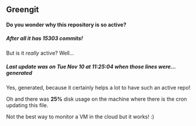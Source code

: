 ## Greengit

#### Do you wonder why this repository is so active?

##### After all it has 15303 commits!

But is it *really* active? Well...

##### Last update was on Tue Nov 10 at 11:25:04 when those lines were... generated

Yes, generated, because it certainly helps a lot to have such an active repo!

Oh and there was **25%** disk usage on the machine
where there is the cron updating this file.

Not the best way to monitor a VM in the cloud but it works! :)
